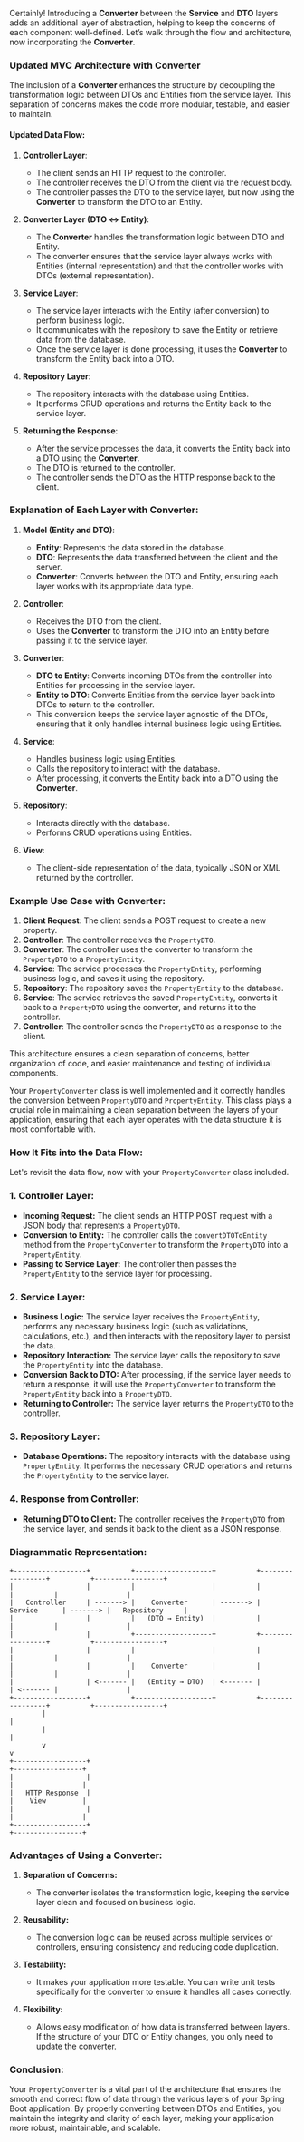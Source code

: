 Certainly! Introducing a **Converter** between the **Service** and **DTO** layers adds an additional layer of abstraction, helping to keep the concerns of each component well-defined. Let’s walk through the flow and architecture, now incorporating the **Converter**.

### Updated MVC Architecture with Converter

The inclusion of a **Converter** enhances the structure by decoupling the transformation logic between DTOs and Entities from the service layer. This separation of concerns makes the code more modular, testable, and easier to maintain.

#### Updated Data Flow:

1. **Controller Layer**:
   - The client sends an HTTP request to the controller.
   - The controller receives the DTO from the client via the request body.
   - The controller passes the DTO to the service layer, but now using the **Converter** to transform the DTO to an Entity.

2. **Converter Layer (DTO ↔ Entity)**:
   - The **Converter** handles the transformation logic between DTO and Entity.
   - The converter ensures that the service layer always works with Entities (internal representation) and that the controller works with DTOs (external representation).

3. **Service Layer**:
   - The service layer interacts with the Entity (after conversion) to perform business logic.
   - It communicates with the repository to save the Entity or retrieve data from the database.
   - Once the service layer is done processing, it uses the **Converter** to transform the Entity back into a DTO.

4. **Repository Layer**:
   - The repository interacts with the database using Entities.
   - It performs CRUD operations and returns the Entity back to the service layer.

5. **Returning the Response**:
   - After the service processes the data, it converts the Entity back into a DTO using the **Converter**.
   - The DTO is returned to the controller.
   - The controller sends the DTO as the HTTP response back to the client.

### Explanation of Each Layer with Converter:

1. **Model (Entity and DTO)**:
   - **Entity**: Represents the data stored in the database.
   - **DTO**: Represents the data transferred between the client and the server.
   - **Converter**: Converts between the DTO and Entity, ensuring each layer works with its appropriate data type.

2. **Controller**:
   - Receives the DTO from the client.
   - Uses the **Converter** to transform the DTO into an Entity before passing it to the service layer.

3. **Converter**:
   - **DTO to Entity**: Converts incoming DTOs from the controller into Entities for processing in the service layer.
   - **Entity to DTO**: Converts Entities from the service layer back into DTOs to return to the controller.
   - This conversion keeps the service layer agnostic of the DTOs, ensuring that it only handles internal business logic using Entities.

4. **Service**:
   - Handles business logic using Entities.
   - Calls the repository to interact with the database.
   - After processing, it converts the Entity back into a DTO using the **Converter**.

5. **Repository**:
   - Interacts directly with the database.
   - Performs CRUD operations using Entities.

6. **View**:
   - The client-side representation of the data, typically JSON or XML returned by the controller.

### Example Use Case with Converter:

1. **Client Request**: The client sends a POST request to create a new property.
2. **Controller**: The controller receives the `PropertyDTO`.
3. **Converter**: The controller uses the converter to transform the `PropertyDTO` to a `PropertyEntity`.
4. **Service**: The service processes the `PropertyEntity`, performing business logic, and saves it using the repository.
5. **Repository**: The repository saves the `PropertyEntity` to the database.
6. **Service**: The service retrieves the saved `PropertyEntity`, converts it back to a `PropertyDTO` using the converter, and returns it to the controller.
7. **Controller**: The controller sends the `PropertyDTO` as a response to the client.

This architecture ensures a clean separation of concerns, better organization of code, and easier maintenance and testing of individual components.


Your `PropertyConverter` class is well implemented and it correctly handles the conversion between `PropertyDTO` and `PropertyEntity`. This class plays a crucial role in maintaining a clean separation between the layers of your application, ensuring that each layer operates with the data structure it is most comfortable with.

### How It Fits into the Data Flow:

Let's revisit the data flow, now with your `PropertyConverter` class included.

### 1. **Controller Layer:**
   - **Incoming Request:** The client sends an HTTP POST request with a JSON body that represents a `PropertyDTO`.
   - **Conversion to Entity:** The controller calls the `convertDTOToEntity` method from the `PropertyConverter` to transform the `PropertyDTO` into a `PropertyEntity`.
   - **Passing to Service Layer:** The controller then passes the `PropertyEntity` to the service layer for processing.

### 2. **Service Layer:**
   - **Business Logic:** The service layer receives the `PropertyEntity`, performs any necessary business logic (such as validations, calculations, etc.), and then interacts with the repository layer to persist the data.
   - **Repository Interaction:** The service layer calls the repository to save the `PropertyEntity` into the database.
   - **Conversion Back to DTO:** After processing, if the service layer needs to return a response, it will use the `PropertyConverter` to transform the `PropertyEntity` back into a `PropertyDTO`.
   - **Returning to Controller:** The service layer returns the `PropertyDTO` to the controller.

### 3. **Repository Layer:**
   - **Database Operations:** The repository interacts with the database using `PropertyEntity`. It performs the necessary CRUD operations and returns the `PropertyEntity` to the service layer.

### 4. **Response from Controller:**
   - **Returning DTO to Client:** The controller receives the `PropertyDTO` from the service layer, and sends it back to the client as a JSON response.

### Diagrammatic Representation:

```plaintext
+------------------+          +-------------------+          +-----------------+          +-----------------+
|                  |          |                   |          |                 |          |                 |
|   Controller     | -------> |    Converter      | -------> |    Service      | -------> |   Repository     |
|                  |          |   (DTO → Entity)  |          |                 |          |                 |
|                  |          +-------------------+          +-----------------+          +-----------------+
|                  |          |                   |          |                 |          |                 |
|                  |          |    Converter      |          |                 |          |                 |
|                  | <------- |   (Entity → DTO)  | <------- |                 | <------- |                 |
+------------------+          +-------------------+          +-----------------+          +-----------------+
        |                                                                             |
        |                                                                             |
        v                                                                             v
+------------------+                                                            +-----------------+
|                  |                                                            |                 |
|   HTTP Response  |                                                            |    View         |
|                  |                                                            |                 |
+------------------+                                                            +-----------------+
```

### Advantages of Using a Converter:

1. **Separation of Concerns:**
   - The converter isolates the transformation logic, keeping the service layer clean and focused on business logic.
   
2. **Reusability:**
   - The conversion logic can be reused across multiple services or controllers, ensuring consistency and reducing code duplication.

3. **Testability:**
   - It makes your application more testable. You can write unit tests specifically for the converter to ensure it handles all cases correctly.

4. **Flexibility:**
   - Allows easy modification of how data is transferred between layers. If the structure of your DTO or Entity changes, you only need to update the converter.

### Conclusion:

Your `PropertyConverter` is a vital part of the architecture that ensures the smooth and correct flow of data through the various layers of your Spring Boot application. By properly converting between DTOs and Entities, you maintain the integrity and clarity of each layer, making your application more robust, maintainable, and scalable.
